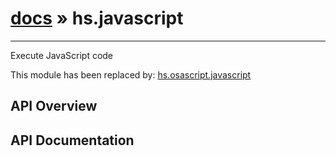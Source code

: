 # [docs](index.md) » hs.javascript
---

Execute JavaScript code

This module has been replaced by: [hs.osascript.javascript](./hs.osascript.html#javascript)

## API Overview

## API Documentation

